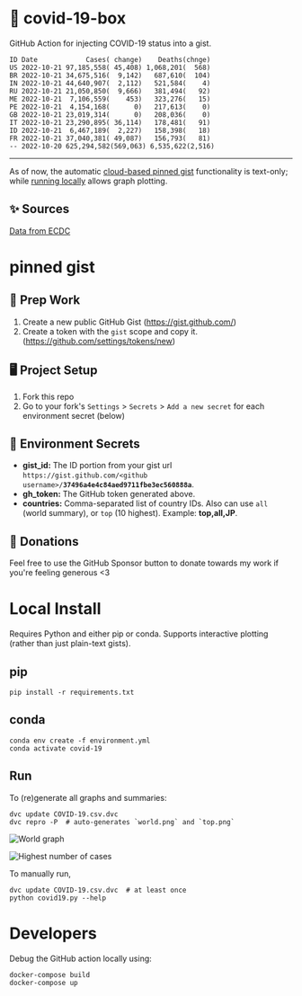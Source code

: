 # 🏥 covid-19-box

GitHub Action for injecting COVID-19 status into a gist.

```
ID Date            Cases( change)    Deaths(chnge)
US 2022-10-21 97,185,558( 45,408) 1,068,201(  568)
BR 2022-10-21 34,675,516(  9,142)   687,610(  104)
IN 2022-10-21 44,640,907(  2,112)   521,584(    4)
RU 2022-10-21 21,050,850(  9,666)   381,494(   92)
ME 2022-10-21  7,106,559(    453)   323,276(   15)
PE 2022-10-21  4,154,168(      0)   217,613(    0)
GB 2022-10-21 23,019,314(      0)   208,036(    0)
IT 2022-10-21 23,290,895( 36,114)   178,481(   91)
ID 2022-10-21  6,467,189(  2,227)   158,398(   18)
FR 2022-10-21 37,040,381( 49,087)   156,793(   81)
-- 2022-10-20 625,294,582(569,063) 6,535,622(2,516)
```

---

As of now, the automatic [cloud-based pinned gist](#pinned-gist) functionality is text-only;
while [running locally](#local-install) allows graph plotting.

## ✨ Sources

[Data from ECDC](https://www.ecdc.europa.eu/en/publications-data/download-todays-data-geographic-distribution-covid-19-cases-worldwide)

# pinned gist

## 🎒 Prep Work
1. Create a new public GitHub Gist (https://gist.github.com/)
1. Create a token with the `gist` scope and copy it. (https://github.com/settings/tokens/new)

## 🖥 Project Setup
1. Fork this repo
1. Go to your fork's `Settings` > `Secrets` > `Add a new secret` for each environment secret (below)

## 🤫 Environment Secrets
- **gist_id:** The ID portion from your gist url `https://gist.github.com/<github username>/`**`37496a4e4c84aed9711fbe3ec560888a`**.
- **gh_token:** The GitHub token generated above.
- **countries:** Comma-separated list of country IDs. Also can use `all` (world summary), or `top` (10 highest). Example: **top,all,JP**.

## 💸 Donations

Feel free to use the GitHub Sponsor button to donate towards my work if you're feeling generous <3

# Local Install

Requires Python and either pip or conda. Supports interactive plotting (rather than just plain-text gists).

## pip

```
pip install -r requirements.txt
```

## conda

```
conda env create -f environment.yml
conda activate covid-19
```

## Run

To (re)generate all graphs and summaries:

```
dvc update COVID-19.csv.dvc
dvc repro -P  # auto-generates `world.png` and `top.png`
```

![World graph](world.png)

![Highest number of cases](top.png)

To manually run,

```
dvc update COVID-19.csv.dvc  # at least once
python covid19.py --help
```

# Developers

Debug the GitHub action locally using:

```
docker-compose build
docker-compose up
```
